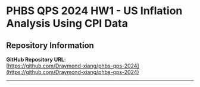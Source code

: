 # PHBS QPS 2024 HW1 - US Inflation Analysis Using CPI Data
## Repository Information

**GitHub Repository URL**:  
[https://github.com/Draymond-xiang/phbs-qps-2024](https://github.com/Draymond-xiang/phbs-qps-2024)

---
